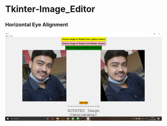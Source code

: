 
  # Tkinter-Image_Editor
  ### Horizontal Eye Alignment

  [![screenshot.png](screenshot.png)](https://github.com/imvickykumar999/Tkinter-Image_Editor/raw/main/image%20editor/editor.py)
  